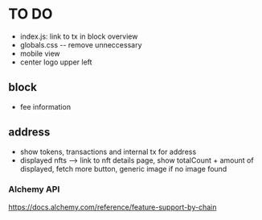 # TO DO

- index.js: link to tx in block overview
- globals.css -- remove unneccessary
- mobile view
- center logo upper left

## block

- fee information

## address

- show tokens, transactions and internal tx for address
- displayed nfts --> link to nft details page, show totalCount + amount of displayed, fetch more button, generic image if no image found

### Alchemy API

https://docs.alchemy.com/reference/feature-support-by-chain
